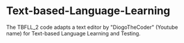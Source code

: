 # Text-based-Language-Learning
The TBFLL_2 code adapts a text editor by "DiogoTheCoder" (Youtube name) for Text-based Language Learning and Testing.
